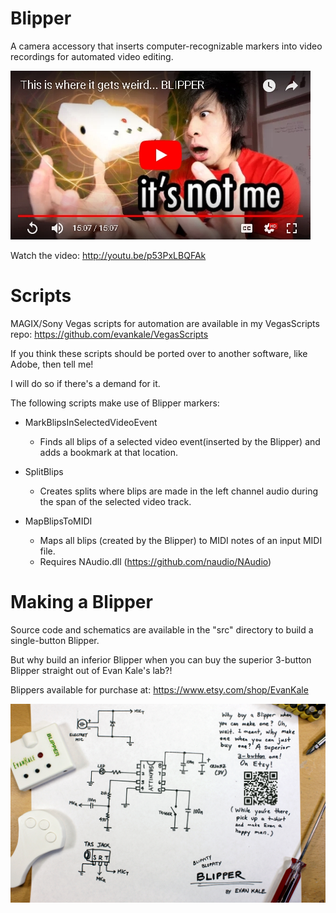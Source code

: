 # Blipper
A camera accessory that inserts computer-recognizable markers into video recordings for automated video editing.

[![Watch the video](https://github.com/evankale/Blipper/blob/master/video.jpg?raw=true)](http://youtu.be/p53PxLBQFAk)

Watch the video: http://youtu.be/p53PxLBQFAk

Scripts
=======
MAGIX/Sony Vegas scripts for automation are available in my VegasScripts repo:
https://github.com/evankale/VegasScripts

If you think these scripts should be ported over to another software, like Adobe, then tell me!

I will do so if there's a demand for it.

The following scripts make use of Blipper markers:

- MarkBlipsInSelectedVideoEvent
  - Finds all blips of a selected video event(inserted by the Blipper) and adds a bookmark at that location.

- SplitBlips
  - Creates splits where blips are made in the left channel audio during the span of the selected video track.

- MapBlipsToMIDI
  - Maps all blips (created by the Blipper) to MIDI notes of an input MIDI file.
  - Requires NAudio.dll (https://github.com/naudio/NAudio)
 
Making a Blipper
================
Source code and schematics are available in the "src" directory to build a single-button Blipper.

But why build an inferior Blipper when you can buy the superior 3-button Blipper straight out of Evan Kale's lab?!

Blippers available for purchase at: https://www.etsy.com/shop/EvanKale

![alt text](https://github.com/evankale/Blipper/blob/master/src/schematics.jpg?raw=true)